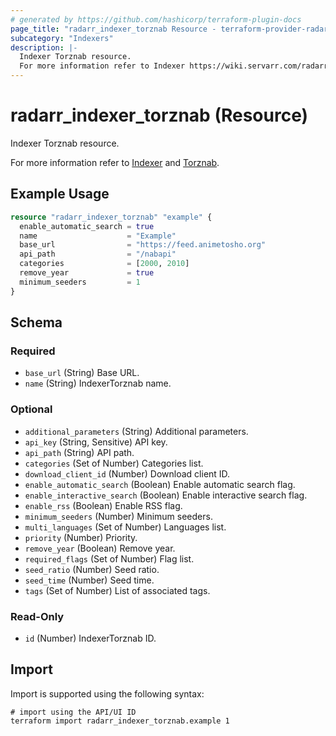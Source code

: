 ```yaml
---
# generated by https://github.com/hashicorp/terraform-plugin-docs
page_title: "radarr_indexer_torznab Resource - terraform-provider-radarr"
subcategory: "Indexers"
description: |-
  Indexer Torznab resource.
  For more information refer to Indexer https://wiki.servarr.com/radarr/settings#indexers and Torznab https://wiki.servarr.com/radarr/supported#torznab.
---
```


# radarr_indexer_torznab (Resource)

<!-- subcategory:Indexers -->Indexer Torznab resource.
For more information refer to [Indexer](https://wiki.servarr.com/radarr/settings#indexers) and [Torznab](https://wiki.servarr.com/radarr/supported#torznab).

## Example Usage

```terraform
resource "radarr_indexer_torznab" "example" {
  enable_automatic_search = true
  name                    = "Example"
  base_url                = "https://feed.animetosho.org"
  api_path                = "/nabapi"
  categories              = [2000, 2010]
  remove_year             = true
  minimum_seeders         = 1
}
```

<!-- schema generated by tfplugindocs -->
## Schema

### Required

- `base_url` (String) Base URL.
- `name` (String) IndexerTorznab name.

### Optional

- `additional_parameters` (String) Additional parameters.
- `api_key` (String, Sensitive) API key.
- `api_path` (String) API path.
- `categories` (Set of Number) Categories list.
- `download_client_id` (Number) Download client ID.
- `enable_automatic_search` (Boolean) Enable automatic search flag.
- `enable_interactive_search` (Boolean) Enable interactive search flag.
- `enable_rss` (Boolean) Enable RSS flag.
- `minimum_seeders` (Number) Minimum seeders.
- `multi_languages` (Set of Number) Languages list.
- `priority` (Number) Priority.
- `remove_year` (Boolean) Remove year.
- `required_flags` (Set of Number) Flag list.
- `seed_ratio` (Number) Seed ratio.
- `seed_time` (Number) Seed time.
- `tags` (Set of Number) List of associated tags.

### Read-Only

- `id` (Number) IndexerTorznab ID.

## Import

Import is supported using the following syntax:

```shell
# import using the API/UI ID
terraform import radarr_indexer_torznab.example 1
```
